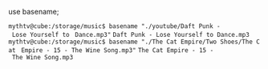 use basename;

`mythtv@cube:/storage/music$ basename "./youtube/Daft Punk - Lose Yourself to `
`Dance.mp3"`
`Daft Punk - Lose Yourself to Dance.mp3`
`mythtv@cube:/storage/music$ basename "./The Cat Empire/Two Shoes/The Cat `
`Empire - 15 - The Wine Song.mp3"`
`The Cat Empire - 15 - The Wine Song.mp3`